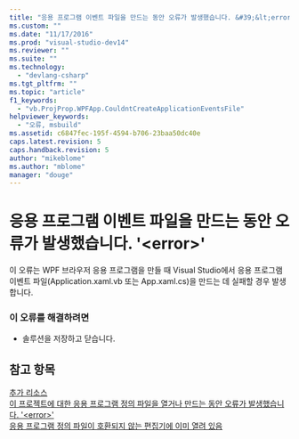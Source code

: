 ```yaml
---
title: "응용 프로그램 이벤트 파일을 만드는 동안 오류가 발생했습니다. &#39;&lt;error&gt;&#39; | Microsoft Docs"
ms.custom: ""
ms.date: "11/17/2016"
ms.prod: "visual-studio-dev14"
ms.reviewer: ""
ms.suite: ""
ms.technology: 
  - "devlang-csharp"
ms.tgt_pltfrm: ""
ms.topic: "article"
f1_keywords: 
  - "vb.ProjProp.WPFApp.CouldntCreateApplicationEventsFile"
helpviewer_keywords: 
  - "오류, msbuild"
ms.assetid: c6847fec-195f-4594-b706-23baa50dc40e
caps.latest.revision: 5
caps.handback.revision: 5
author: "mikeblome"
ms.author: "mblome"
manager: "douge"
---
```

# 응용 프로그램 이벤트 파일을 만드는 동안 오류가 발생했습니다. &#39;&lt;error&gt;&#39;
이 오류는 WPF 브라우저 응용 프로그램을 만들 때 Visual Studio에서 응용 프로그램 이벤트 파일\(Application.xaml.vb 또는 App.xaml.cs\)을 만드는 데 실패할 경우 발생합니다.  
  
### 이 오류를 해결하려면  
  
-   솔루션을 저장하고 닫습니다.  
  
## 참고 항목  
 [추가 리소스](../Topic/Additional%20MSBuild%20Resources.md)   
 [이 프로젝트에 대한 응용 프로그램 정의 파일을 열거나 만드는 동안 오류가 발생했습니다. '\<error\>'](../misc/there-was-an-error-trying-to-open-or-create-the-application-definition-file-for-this-project-error.md)   
 [응용 프로그램 정의 파일이 호환되지 않는 편집기에 이미 열려 있음](../misc/the-application-definition-file-is-already-opened-in-an-incompatible-editor.md)